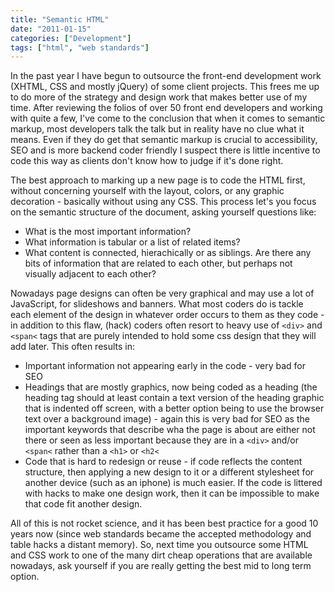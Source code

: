 ```yaml
---
title: "Semantic HTML"
date: "2011-01-15"
categories: ["Development"]
tags: ["html", "web standards"]
---
```


In the past year I have begun to outsource the front-end development work (XHTML, CSS and mostly jQuery) of some client projects. This frees me up to do more of the strategy and design work that makes better use of my time. After reviewing the folios of over 50 front end developers and working with quite a few, I've come to the conclusion that when it comes to semantic markup, most developers talk the talk but in reality have no clue what it means. Even if they do get that semantic markup is crucial to accessibility, SEO and is more backend coder friendly I suspect there is little incentive to code this way as clients don't know how to judge if it's done right.

The best approach to marking up a new page is to code the HTML first, without concerning yourself with the layout, colors, or any graphic decoration - basically without using any CSS. This process let's you focus on the semantic structure of the document, asking yourself questions like:

*   What is the most important information?
*   What information is tabular or a list of related items?
*   What content is connected, hierachically or as siblings. Are there any bits of information that are related to each other, but perhaps not visually adjacent to each other?

Nowadays page designs can often be very graphical and may use a lot of JavaScript, for slideshows and banners. What most coders do is tackle each element of the design in whatever order occurs to them as they code - in addition to this flaw, (hack) coders often resort to heavy use of  `<div>`  and  `<span<`  tags that are purely intended to hold some css design that they will add later. This often results in:

*   Important information not appearing early in the code - very bad for SEO
*   Headings that are mostly graphics, now being coded as a heading (the heading tag should at least contain a text version of the heading graphic that is indented off screen, with a better option being to use the browser text over a background image) - again this is very bad for SEO as the important keywords that describe wha the page is about are either not there or seen as less important because they are in a  `<div>`  and/or  `<span<`  rather than a  `<h1>`  or  `<h2<` 
*   Code that is hard to redesign or reuse - if code reflects the content structure, then applying a new design to it or a different stylesheet for another device (such as an iphone) is much easier. If the code is littered with hacks to make one design work, then it can be impossible to make that code fit another design.

All of this is not rocket science, and it has been best practice for a good 10 years now (since web standards became the accepted methodology and table hacks a distant memory). So, next time you outsource some HTML and CSS work to one of the many dirt cheap operations that are available nowadays, ask yourself if you are really getting the best mid to long term option.

